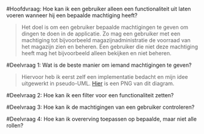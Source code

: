 #Hoofdvraag: Hoe kan ik een gebruiker alleen een functionaliteit uit laten voeren wanneer hij een bepaalde machtiging heeft?
>   Het doel is om een gebruiker bepaalde machtigingen te geven om dingen te doen in de applicatie. Zo mag een gebruiker met een machtiging tot bijvoorbeeld magazijnadministratie de voorraad van het magazijn zien en beheren. Een gebruiker die niet deze machtiging heeft mag het bijvoorbeeld alleen bekijken en niet beheren.

#Deelvraag 1: Wat is de beste manier om iemand machtigingen te geven?
>   Hiervoor heb ik eerst zelf een implementatie bedacht en mijn idee uitgewerkt in pseudo-UML. [Hier](./Rol_Machtigingen_Idee.png) is een PNG van dit diagram. 

#Deelvraag 2: Hoe kan ik een filter voor een functionaliteit zetten?


#Deelvraag 3: Hoe kan ik de machtigingen van een gebruiker controleren?


#Deelvraag 4: Hoe kan ik overerving toepassen op bepaalde, maar niet alle rollen?

